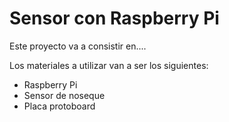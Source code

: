 # Sensor con Raspberry Pi
Este proyecto va a consistir en....

Los materiales a utilizar van a ser los siguientes:

- Raspberry Pi
- Sensor de noseque
- Placa protoboard
